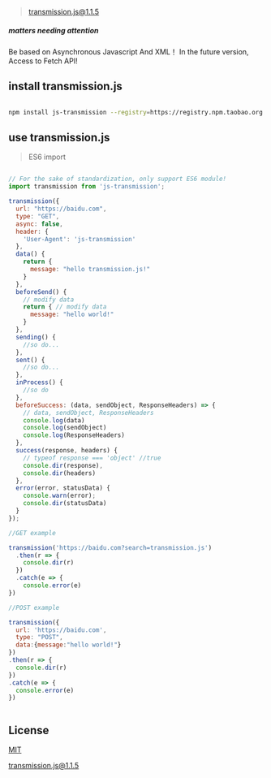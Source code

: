 > transmission.js@1.1.5

##### matters needing attention

Be based on Asynchronous Javascript And XML！
In the future version, Access to Fetch API!

## install transmission.js

```bash

npm install js-transmission --registry=https://registry.npm.taobao.org

```

## use transmission.js

> ES6 import

``` javascript

// For the sake of standardization, only support ES6 module!
import transmission from 'js-transmission';

transmission({
  url: "https://baidu.com",
  type: "GET",
  async: false,
  header: {
    'User-Agent': 'js-transmission'
  },
  data() {
    return {
      message: "hello transmission.js!"
    }
  },
  beforeSend() {
    // modify data
    return { // modify data
      message: "hello world!"
    }
  },
  sending() {
    //so do...
  },
  sent() {
    //so do...
  },
  inProcess() {
    //so do
  },
  beforeSuccess: (data, sendObject, ResponseHeaders) => {
    // data, sendObject, ResponseHeaders
    console.log(data)
    console.log(sendObject)
    console.log(ResponseHeaders)
  },
  success(response, headers) {
    // typeof response === 'object' //true
    console.dir(response),
    console.dir(headers)
  },
  error(error, statusData) {
    console.warn(error);
    console.dir(statusData)
  }
});

//GET example

transmission('https://baidu.com?search=transmission.js')
  .then(r => {
    console.dir(r)
  })
  .catch(e => {
    console.error(e)
})

//POST example

transmission({
  url: 'https://baidu.com',
  type: "POST",
  data:{message:"hello world!"}
})
.then(r => {
  console.dir(r)
})
.catch(e => {
  console.error(e)
})



```
##  License

[MIT](http://opensource.org/licenses/MIT)

[transmission.js@1.1.5](https://github.com/noteScript/js-transmission.git)

